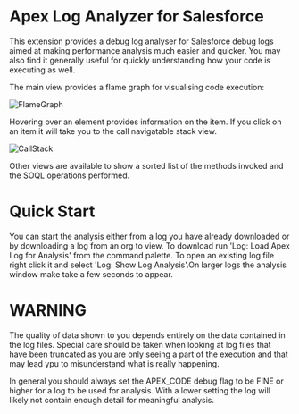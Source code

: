Apex Log Analyzer for Salesforce
================================

This extension provides a debug log analyser for Salesforce debug logs aimed at making performance analysis much 
easier and quicker. You may also find it generally useful for quickly understanding how your code is executing as
well.

The main view provides a flame graph for visualising code execution:

![FlameGraph](https://raw.githubusercontent.com/financialforcedev/debug-log-analyzer/blob/master/lana/dist/images/FlameGraph.png)

Hovering over an element provides information on the item. If you click on an item it will take you to the call 
navigatable stack view.

![CallStack](https://raw.githubusercontent.com/financialforcedev/debug-log-analyzer/blob/master/lana/dist/images/CallStack.png)

Other views are available to show a sorted list of the methods invoked and the SOQL operations performed.

Quick Start
===========

You can start the analysis either from a log you have already downloaded or by downloading a log from an org to view.
To download run 'Log: Load Apex Log for Analysis' from the command palette. To open an existing log file right click it 
and select 'Log: Show Log Analysis'.On larger logs the analysis window make take a few seconds to appear.

WARNING
=======

The quality of data shown to you depends entirely on the data contained in the log files. Special care should be 
taken when looking at log files that have been truncated as you are only seeing a part of the execution and that
may lead ypu to misunderstand what is really happening.

In general you should always set the APEX_CODE debug flag to be FINE or higher for a log to be used for analysis. 
With a lower setting the log will likely not contain enough detail for meaningful analysis.
   
